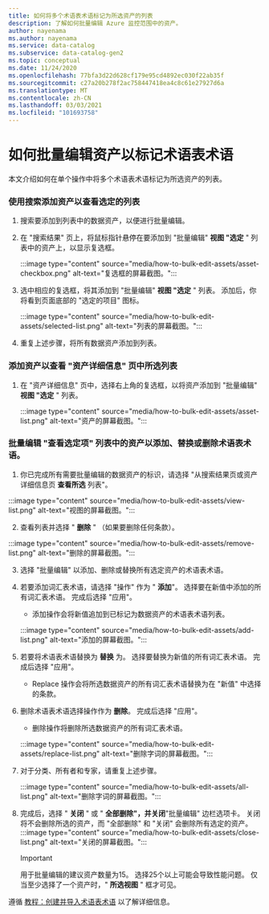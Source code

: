 ```yaml
---
title: 如何将多个术语表术语标记为所选资产的列表
description: 了解如何批量编辑 Azure 监控范围中的资产。
author: nayenama
ms.author: nayenama
ms.service: data-catalog
ms.subservice: data-catalog-gen2
ms.topic: conceptual
ms.date: 11/24/2020
ms.openlocfilehash: 77bfa3d22d628cf179e95cd4892ec030f22ab35f
ms.sourcegitcommit: c27a20b278f2ac758447418ea4c8c61e27927d6a
ms.translationtype: MT
ms.contentlocale: zh-CN
ms.lasthandoff: 03/03/2021
ms.locfileid: "101693758"
---
```

# <a name="how-to-bulk-edit-assets-to-tag-glossary-terms"></a>如何批量编辑资产以标记术语表术语

本文介绍如何在单个操作中将多个术语表术语标记为所选资产的列表。

### <a name="add-assets-to-view-selected-list-using-search"></a>使用搜索添加资产以查看选定的列表

1. 搜索要添加到列表中的数据资产，以便进行批量编辑。

2. 在 "搜索结果" 页上，将鼠标指针悬停在要添加到 "批量编辑" **视图 "选定** " 列表中的资产上，以显示复选框。

   :::image type="content" source="media/how-to-bulk-edit-assets/asset-checkbox.png" alt-text="复选框的屏幕截图。":::

3. 选中相应的复选框，将其添加到 "批量编辑" **视图 "选定** " 列表。 添加后，你将看到页面底部的 "选定的项目" 图标。

   :::image type="content" source="media/how-to-bulk-edit-assets/selected-list.png" alt-text="列表的屏幕截图。":::

4. 重复上述步骤，将所有数据资产添加到列表。

### <a name="add-assets-to-view-selected-list-from-asset-detail-page"></a>添加资产以查看 "资产详细信息" 页中所选列表

1. 在 "资产详细信息" 页中，选择右上角的复选框，以将资产添加到 "批量编辑" **视图 "选定** " 列表。

   :::image type="content" source="media/how-to-bulk-edit-assets/asset-list.png" alt-text="资产的屏幕截图。":::

### <a name="bulk-edit-assets-in-the-view-selected-list-to-add-replace-or-remove-glossary-terms"></a>批量编辑 "查看选定项" 列表中的资产以添加、替换或删除术语表术语。

1. 你已完成所有需要批量编辑的数据资产的标识，请选择 "从搜索结果页或资产详细信息页 **查看所选** 列表"。

:::image type="content" source="media/how-to-bulk-edit-assets/view-list.png" alt-text="视图的屏幕截图。":::

2. 查看列表并选择 " **删除** " （如果要删除任何条款）。

:::image type="content" source="media/how-to-bulk-edit-assets/remove-list.png" alt-text="删除的屏幕截图。":::

3. 选择 "批量编辑" 以添加、删除或替换所有选定资产的术语表术语。

4. 若要添加词汇表术语，请选择 "操作" 作为 " **添加**"。 选择要在新值中添加的所有词汇表术语。 完成后选择 "应用"。
    - 添加操作会将新值追加到已标记为数据资产的术语表术语列表。  
   
    :::image type="content" source="media/how-to-bulk-edit-assets/add-list.png" alt-text="添加的屏幕截图。":::

5. 若要将术语表术语替换为 **替换** 为。 选择要替换为新值的所有词汇表术语。 完成后选择 "应用"。
    - Replace 操作会将所选数据资产的所有词汇表术语替换为在 "新值" 中选择的条款。
   
6. 删除术语表术语选择操作作为 **删除**。 完成后选择 "应用"。
    - 删除操作将删除所选数据资产的所有词汇表术语。
   
    :::image type="content" source="media/how-to-bulk-edit-assets/replace-list.png" alt-text="删除字词的屏幕截图。":::

7. 对于分类、所有者和专家，请重复上述步骤。

    :::image type="content" source="media/how-to-bulk-edit-assets/all-list.png" alt-text="删除字词的屏幕截图。":::

8. 完成后，选择 " **关闭** " 或 " **全部删除"，并关闭**"批量编辑" 边栏选项卡。 关闭将不会删除所选的资产，而 "全部删除" 和 "关闭" 会删除所有选定的资产。
    :::image type="content" source="media/how-to-bulk-edit-assets/close-list.png" alt-text="关闭的屏幕截图。":::

   > [!Important]
   > 用于批量编辑的建议资产数量为15。 选择25个以上可能会导致性能问题。
   > 仅当至少选择了一个资产时，" **所选视图** " 框才可见。


遵循 [教程：创建并导入术语表术语](how-to-create-import-export-glossary.md) 以了解详细信息。
